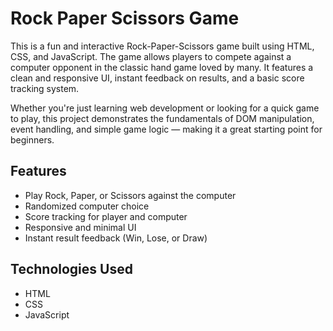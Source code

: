 # Rock Paper Scissors Game

This is a fun and interactive Rock-Paper-Scissors game built using HTML, CSS, and JavaScript. 
The game allows players to compete against a computer opponent in the classic hand game loved by many. 
It features a clean and responsive UI, instant feedback on results, and a basic score tracking system.

Whether you're just learning web development or looking for a quick game to play, this project demonstrates 
the fundamentals of DOM manipulation, event handling, and simple game logic — making it a great starting point for beginners.

## Features

- Play Rock, Paper, or Scissors against the computer
- Randomized computer choice
- Score tracking for player and computer
- Responsive and minimal UI
- Instant result feedback (Win, Lose, or Draw)

## Technologies Used

- HTML
- CSS
- JavaScript

